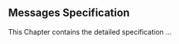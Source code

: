Messages Specification
----------------------

This Chapter contains the detailed specification ...
